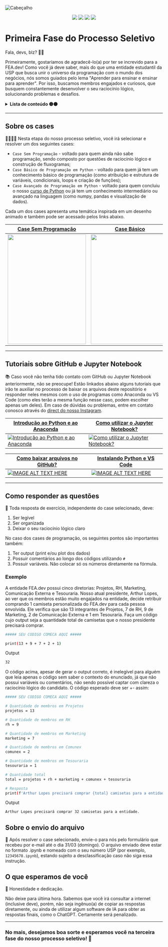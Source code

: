 ![Cabeçalho](https://github.com/fea-dev-usp/Segunda_Fase_PS_2024/assets/122839919/ac63dc35-8b0e-4068-af93-8e6adb68acac)

<div align="center">
 
 <img src="https://img.shields.io/badge/Python-FFD43B?style=for-the-badge&logo=python&logoColor=blue" />
 <img src="https://img.shields.io/badge/jupyter-%23FA0F00.svg?style=for-the-badge&logo=jupyter&logoColor=white" />
 <img src="https://img.shields.io/badge/Anaconda-%2344A833.svg?style=for-the-badge&logo=anaconda&logoColor=white" />
 <img src="https://img.shields.io/badge/Visual%20Studio%20Code-0078d7.svg?style=for-the-badge&logo=visual-studio-code&logoColor=white" />

</div>

# Primeira Fase do Processo Seletivo

Fala, devs, blz? 📢✨

Primeiramente, gostaríamos de agradecê-lo(a) por ter se increvido para a FEA.dev! Como você já deve saber, mais do que uma entidade estudantil da USP que busca unir o universo da programação com o mundo dos negócios, nós somos guiados pelo lema "Aprender para ensinar e ensinar para aprender". Por isso, buscamos membros engajados e curiosos, que busquem constantemente desenvolver o seu raciocínio lógico, solucionando problemas e desafios.

<details> 
  <summary><b>Lista de conteúdo 🟡⚫</b></summary>
  
  - [Sobre os cases](#sobre-os-cases)
  - [Tutoriais sobre GitHub e Jupyter Notebook](#tutoriais-sobre-github-e-jupyter-notebook)
  - [Como responder as questões](#como-responder-as-questões)
  - [Sobre o envio do arquivo](#sobre-o-envio-do-arquivo)
  - [O que esperamos de você](#o-que-esperamos-de-você)
</details>

---

## Sobre os cases
👩‍💻👨‍💻 Nesta etapa do nosso processo seletivo, você irá selecionar e resolver um dos seguintes cases:
* ```Case Sem Programação``` - voltado para quem ainda não sabe programação, sendo composto por questões de raciocínio lógico e construção de fluxogramas;
* ```Case Básico de Programação em Python``` - voltado para quem já tem um conhecimento básico de programação (como atribuição e estrutura de variáveis, condicionais, loops e criação de funções);
* ```Case Avançado de Programação em Python``` - voltado para quem concluiu o nosso [curso de Python](https://app.sapium.com.br/course/10359-fea-dev-usp-python-do-basico-ao-intermediario/about) ou já tem um conhecimento intermediário ou avançado na linguagem (como numpy, pandas e visualização de dados).

Cada um dos cases apresenta uma temática inspirada em um desenho animado e também pode ser acessado pelos links abaixo.

<center>

  | [Case Sem Programação](https://github.com/fea-dev-usp/Segunda_Fase_PS_2024/blob/main/Case%20sem%20Programação.ipynb) | [Case Básico](https://github.com/fea-dev-usp/Segunda_Fase_PS_2024/blob/main/Case%20Básico.ipynb) | [Case Avançado](https://github.com/fea-dev-usp/Segunda_Fase_PS_2024/tree/main/Case%20Avançado) |
|-----------------------|-------------|---------------|
| <img src="https://github.com/LaQuokka/Analise_BuscaBloco/assets/122839919/b8f11136-064f-452d-99d3-25d7785bfc17" width="250" e height="350"> | <img src="https://github.com/LaQuokka/Analise_BuscaBloco/assets/122839919/c48d7eb0-dff4-4007-82a5-15d4c777df49" width="250" e height="350"> | <img src="https://github.com/LaQuokka/Analise_BuscaBloco/assets/122839919/e630c5b7-ae2a-4c7d-aedb-7d381ea4d737" width="250" e height="350"> |

</center>

---

## Tutoriais sobre GitHub e Jupyter Notebook
📚 Caso você não tenha tido contato com GitHub ou Jupyter Notebook anteriormente, não se preocupe! Estão linkados abaixo alguns tutoriais que irão te auxiliar no processo de baixar os arquivos deste repositório e responder neles mesmos com o uso de programas como Anaconda ou VS Code (como eles terão a mesma função nesse caso, podem escolher apenas um deles). Em caso de dúvidas ou problemas, entre em contato conosco através do [direct do nosso Instagram](https://www.instagram.com/fea.dev/).

| [Introdução ao Python e ao Anaconda](https://www.youtube.com/watch?v=aZuTq9yqZ1o) | [Como utilizar o Jupyter Notebook?](https://www.youtube.com/watch?v=dPb4acFiaYs) |
|-----------------------|-------------|
| [![Introdução ao Python e ao Anaconda](https://img.youtube.com/vi/aZuTq9yqZ1o/0.jpg)](https://www.youtube.com/watch?v=aZuTq9yqZ1o) | [![Como utilizar o Jupyter Notebook?](https://img.youtube.com/vi/dPb4acFiaYs/0.jpg)](https://www.youtube.com/watch?v=dPb4acFiaYs) |

| [Como baixar arquivos no GitHub?](https://www.youtube.com/watch?v=nMmaHt0tXh8) | [Instalando Python e VS Code](https://www.youtube.com/watch?v=HeNDUKkwUU4) |
|-----------------------|-------------|
| [![IMAGE ALT TEXT HERE](https://img.youtube.com/vi/nMmaHt0tXh8/0.jpg)](https://www.youtube.com/watch?v=nMmaHt0tXh8) | [![IMAGE ALT TEXT HERE](https://img.youtube.com/vi/HeNDUKkwUU4/0.jpg)](https://www.youtube.com/watch?v=HeNDUKkwUU4) |

---

## Como responder as questões
📝 Toda resposta de exercício, independente do case selecionado, deve:
1. Ser legível
2. Ser organizada
3. Deixar o seu raciocínio lógico claro

No caso dos cases de programação, os seguintes pontos são importantes também:
1. Ter output (print e/ou plot dos dados)
2. Possuir comentários ao longo dos códigos utilizando ```#```
3. Possuir variáveis. Não colocar só os números diretamente na fórmula.

### Exemplo
A entidade FEA.dev possui cinco diretorias: Projetos, RH, Marketing, Comunicação Externa e Tesouraria. Nosso atual presidente, Arthur Lopes, ao ver que os membros estão muito engajados na entidade, decide retribuir comprando 1 camiseta personalizada do FEA.dev para cada pessoa envolvida. Ele verifica que são 13 integrantes de Projetos, 7 de RH, 9 de Marketing, 2 de Comunicação Externa e 1 em Tesouraria. Faça um código cujo output seja a quantidade total de camisetas que o nosso presidente precisará comprar.

```bash
##### SEU CODIGO COMECA AQUI #####

print(13 + 9 + 7 + 2 + 1)
```  

Output
```bash
32
```  

O código acima, apesar de gerar o output correto, é inelegível para alguém que leia apenas o código sem saber o contexto do enunciado, já que não possui variáveis ou comentários, não sendo possível captar com clareza o raciocínio lógico do candidato. O código esperado deve ser +- assim:
```bash
##### SEU CODIGO COMECA AQUI #####

# Quantidade de membros em Projetos
projetos = 13

# Quantidade de membros em RH
rh = 9

# Quantidade de membros em Marketing
marketing = 7

# Quantidade de membros em Comunex
comunex = 2

# Quantidade de membros em Tesouraria
tesouraria = 1

# Quantidade total 
total = projetos + rh + marketing + comunex + tesouraria

# Resposta
print(f'Arthur Lopes precisará comprar {total} camisetas para a entidade.')
``` 

Output
```bash
Arthur Lopes precisará comprar 32 camisetas para a entidade.
```  

## Sobre o envio do arquivo
🚨 Após resolver o case selecionado, envie-o para nós pelo formulário que recebeu por e-mail até o dia 31/03 (domingo). O arquivo enviado deve estar no formato .ipynb e nomeado com o seu número USP (por exemplo, ```12345678.ipynb```), estando sujeito a desclassificação caso não siga essa instrução.

## O que esperamos de você
🤔 Honestidade e dedicação.

Não deixe para última hora. Sabemos que você irá consultar a internet (inclusive deve), porém, não seja ingênuo(a) de copiar as respostas diretamente, ou ainda de utilizar algum software de IA para obter as respostas finais, como o ChatGPT. Certamente será penalizado.

---

### No mais, desejamos boa sorte e esperamos você na terceira fase do nosso processo seletivo! 🚀
